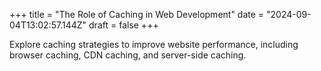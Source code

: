 +++
title = "The Role of Caching in Web Development"
date = "2024-09-04T13:02:57.144Z"
draft = false
+++

Explore caching strategies to improve website performance, including browser caching, CDN caching, and server-side caching.
        